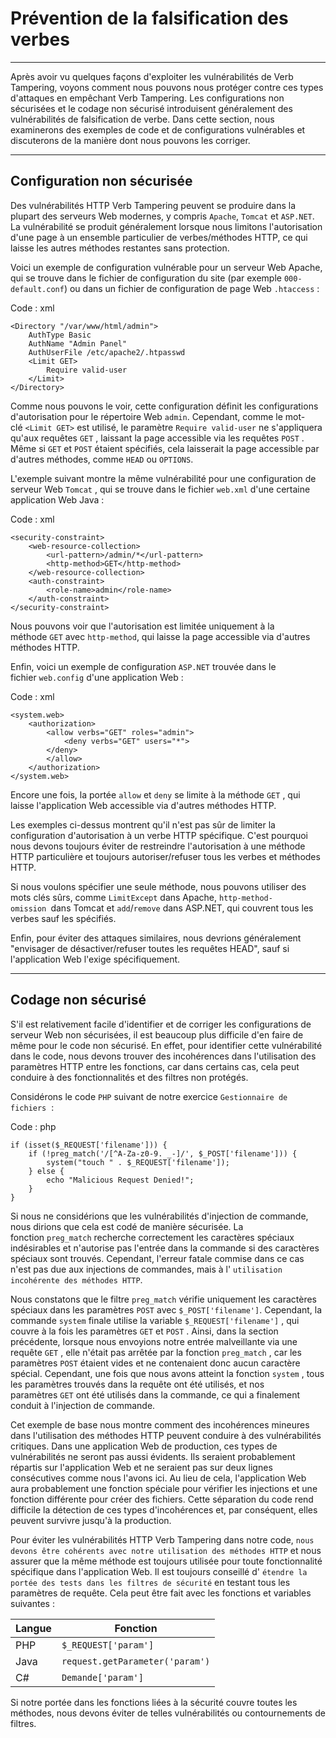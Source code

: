 Prévention de la falsification des verbes
=========================

* * * * *

Après avoir vu quelques façons d'exploiter les vulnérabilités de Verb Tampering, voyons comment nous pouvons nous protéger contre ces types d'attaques en empêchant Verb Tampering. Les configurations non sécurisées et le codage non sécurisé introduisent généralement des vulnérabilités de falsification de verbe. Dans cette section, nous examinerons des exemples de code et de configurations vulnérables et discuterons de la manière dont nous pouvons les corriger.

* * * * *

Configuration non sécurisée
----------------------

Des vulnérabilités HTTP Verb Tampering peuvent se produire dans la plupart des serveurs Web modernes, y compris `Apache`, `Tomcat` et `ASP.NET`. La vulnérabilité se produit généralement lorsque nous limitons l'autorisation d'une page à un ensemble particulier de verbes/méthodes HTTP, ce qui laisse les autres méthodes restantes sans protection.

Voici un exemple de configuration vulnérable pour un serveur Web Apache, qui se trouve dans le fichier de configuration du site (par exemple `000-default.conf`) ou dans un fichier de configuration de page Web `.htaccess` :

Code : xml

```
<Directory "/var/www/html/admin">
    AuthType Basic
    AuthName "Admin Panel"
    AuthUserFile /etc/apache2/.htpasswd
    <Limit GET>
        Require valid-user
    </Limit>
</Directory>

```

Comme nous pouvons le voir, cette configuration définit les configurations d'autorisation pour le répertoire Web `admin`. Cependant, comme le mot-clé `<Limit GET>` est utilisé, le paramètre `Require valid-user` ne s'appliquera qu'aux requêtes `GET` , laissant la page accessible via les requêtes `POST` . Même si `GET` et `POST` étaient spécifiés, cela laisserait la page accessible par d'autres méthodes, comme `HEAD` ou `OPTIONS`.

L'exemple suivant montre la même vulnérabilité pour une configuration de serveur Web `Tomcat` , qui se trouve dans le fichier `web.xml` d'une certaine application Web Java :

Code : xml

```
<security-constraint>
    <web-resource-collection>
        <url-pattern>/admin/*</url-pattern>
        <http-method>GET</http-method>
    </web-resource-collection>
    <auth-constraint>
        <role-name>admin</role-name>
    </auth-constraint>
</security-constraint>

```

Nous pouvons voir que l'autorisation est limitée uniquement à la méthode `GET` avec `http-method`, qui laisse la page accessible via d'autres méthodes HTTP.

Enfin, voici un exemple de configuration `ASP.NET` trouvée dans le fichier `web.config` d'une application Web :

Code : xml

```
<system.web>
    <authorization>
        <allow verbs="GET" roles="admin">
            <deny verbs="GET" users="*">
        </deny>
        </allow>
    </authorization>
</system.web>
```

Encore une fois, la portée `allow` et `deny` se limite à la méthode `GET` , qui laisse l'application Web accessible via d'autres méthodes HTTP.

Les exemples ci-dessus montrent qu'il n'est pas sûr de limiter la configuration d'autorisation à un verbe HTTP spécifique. C'est pourquoi nous devons toujours éviter de restreindre l'autorisation à une méthode HTTP particulière et toujours autoriser/refuser tous les verbes et méthodes HTTP.

Si nous voulons spécifier une seule méthode, nous pouvons utiliser des mots clés sûrs, comme `LimitExcept` dans Apache, `http-method-omission `dans Tomcat et `add`/`remove` dans ASP.NET, qui couvrent tous les verbes sauf les spécifiés.

Enfin, pour éviter des attaques similaires, nous devrions généralement "envisager de désactiver/refuser toutes les requêtes HEAD", sauf si l'application Web l'exige spécifiquement.

* * * * *

Codage non sécurisé
---------------

S'il est relativement facile d'identifier et de corriger les configurations de serveur Web non sécurisées, il est beaucoup plus difficile d'en faire de même pour le code non sécurisé. En effet, pour identifier cette vulnérabilité dans le code, nous devons trouver des incohérences dans l'utilisation des paramètres HTTP entre les fonctions, car dans certains cas, cela peut conduire à des fonctionnalités et des filtres non protégés.

Considérons le code `PHP` suivant de notre exercice `Gestionnaire de fichiers`  :

Code : php

```
if (isset($_REQUEST['filename'])) {
    if (!preg_match('/[^A-Za-z0-9. _-]/', $_POST['filename'])) {
        system("touch " . $_REQUEST['filename']);
    } else {
        echo "Malicious Request Denied!";
    }
}

```

Si nous ne considérions que les vulnérabilités d'injection de commande, nous dirions que cela est codé de manière sécurisée. La fonction `preg_match` recherche correctement les caractères spéciaux indésirables et n'autorise pas l'entrée dans la commande si des caractères spéciaux sont trouvés. Cependant, l'erreur fatale commise dans ce cas n'est pas due aux injections de commandes, mais à l' `utilisation incohérente des méthodes HTTP`.

Nous constatons que le filtre `preg_match` vérifie uniquement les caractères spéciaux dans les paramètres `POST` avec `$_POST['filename']`. Cependant, la commande `system` finale utilise la variable `$_REQUEST['filename']` , qui couvre à la fois les paramètres `GET` et `POST` . Ainsi, dans la section précédente, lorsque nous envoyions notre entrée malveillante via une requête `GET` , elle n'était pas arrêtée par la fonction `preg_match` , car les paramètres `POST` étaient vides et ne contenaient donc aucun caractère spécial. Cependant, une fois que nous avons atteint la fonction `system` , tous les paramètres trouvés dans la requête ont été utilisés, et nos paramètres `GET` ont été utilisés dans la commande, ce qui a finalement conduit à l'injection de commande.

Cet exemple de base nous montre comment des incohérences mineures dans l'utilisation des méthodes HTTP peuvent conduire à des vulnérabilités critiques. Dans une application Web de production, ces types de vulnérabilités ne seront pas aussi évidents. Ils seraient probablement répartis sur l'application Web et ne seraient pas sur deux lignes consécutives comme nous l'avons ici. Au lieu de cela, l'application Web aura probablement une fonction spéciale pour vérifier les injections et une fonction différente pour créer des fichiers. Cette séparation du code rend difficile la détection de ces types d'incohérences et, par conséquent, elles peuvent survivre jusqu'à la production.

Pour éviter les vulnérabilités HTTP Verb Tampering dans notre code, `nous devons être cohérents avec notre utilisation des méthodes HTTP` et nous assurer que la même méthode est toujours utilisée pour toute fonctionnalité spécifique dans l'application Web. Il est toujours conseillé d' `étendre la portée des tests dans les filtres de sécurité` en testant tous les paramètres de requête. Cela peut être fait avec les fonctions et variables suivantes :

| Langue | Fonction |
| --- | --- |
| PHP | `$_REQUEST['param']` |
| Java | `request.getParameter('param')` |
| C# | `Demande['param']` |

Si notre portée dans les fonctions liées à la sécurité couvre toutes les méthodes, nous devons éviter de telles vulnérabilités ou contournements de filtres.
